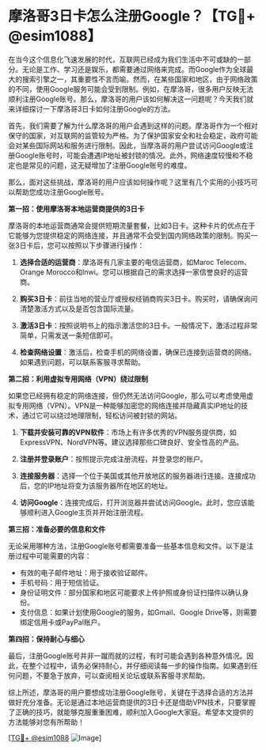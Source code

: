 # 摩洛哥3日卡怎么注册Google？【TG💪+ @esim1088】

在当今这个信息化飞速发展的时代，互联网已经成为我们生活中不可或缺的一部分。无论是工作、学习还是娱乐，都需要通过网络来完成。而Google作为全球最大的搜索引擎之一，其重要性不言而喻。然而，在某些国家和地区，由于网络政策的不同，使用Google服务可能会受到限制。例如，在摩洛哥，很多用户反映无法顺利注册Google账号。那么，摩洛哥的用户该如何解决这一问题呢？今天我们就来详细探讨一下摩洛哥3日卡如何注册Google的方法。

首先，我们需要了解为什么摩洛哥的用户会遇到这样的问题。摩洛哥作为一个相对保守的国家，对互联网的监管较为严格。为了保护国家安全和社会稳定，政府可能会对某些国际网站和服务进行限制。因此，当摩洛哥的用户尝试访问Google或注册Google账号时，可能会遭遇IP地址被封锁的情况。此外，网络速度较慢和不稳定也是常见的问题，这无疑增加了注册Google账号的难度。

那么，面对这些挑战，摩洛哥的用户应该如何操作呢？这里有几个实用的小技巧可以帮助您成功注册Google账号。

**第一招：使用摩洛哥本地运营商提供的3日卡**

摩洛哥的本地运营商通常会提供短期流量套餐，比如3日卡。这种卡片的优点在于它能够为您提供稳定的网络连接，并且通常不会受到国内网络政策的限制。购买一张3日卡后，您可以按照以下步骤进行操作：

1. **选择合适的运营商**：摩洛哥有几家主要的电信运营商，如Maroc Telecom、Orange Morocco和Inwi。您可以根据自己的需求选择一家信誉良好的运营商。
   
2. **购买3日卡**：前往当地的营业厅或授权经销商购买3日卡。购买时，请确保询问清楚激活方式以及是否包含国际流量。

3. **激活3日卡**：按照说明书上的指示激活您的3日卡。一般情况下，激活过程非常简单，只需发送一条短信即可。

4. **检查网络设置**：激活后，检查手机的网络设置，确保已连接到运营商的网络。如果遇到问题，可以联系客服寻求帮助。

**第二招：利用虚拟专用网络（VPN）绕过限制**

如果您已经拥有稳定的网络连接，但仍然无法访问Google，那么可以考虑使用虚拟专用网络（VPN）。VPN是一种能够加密您的网络连接并隐藏真实IP地址的技术，通过它可以绕过地理限制，轻松访问被封锁的网站。

1. **下载并安装可靠的VPN软件**：市场上有许多优秀的VPN服务提供商，如ExpressVPN、NordVPN等。建议选择那些口碑良好、安全性高的产品。

2. **注册并登录账户**：按照提示完成注册流程，并登录您的账户。

3. **连接服务器**：选择一个位于美国或其他开放地区的服务器进行连接。连接成功后，您的IP地址将变为该服务器所在地区的地址。

4. **访问Google**：连接完成后，打开浏览器并尝试访问Google。此时，您应该能够顺利进入Google主页并开始注册流程。

**第三招：准备必要的信息和文件**

无论采用哪种方法，注册Google账号都需要准备一些基本信息和文件。以下是注册过程中可能需要的内容：

- 有效的电子邮件地址：用于接收验证邮件。
- 手机号码：用于短信验证。
- 身份证明文件：部分国家和地区可能要求上传护照或身份证扫描件以确认身份。
- 支付信息：如果计划使用Google的服务，如Gmail、Google Drive等，则需要绑定信用卡或PayPal账户。

**第四招：保持耐心与细心**

最后，注册Google账号并非一蹴而就的过程，有时可能会遇到各种意外情况。因此，在整个过程中，请务必保持耐心，并仔细阅读每一步的操作指南。如果遇到任何问题，不要急于放弃，可以查阅相关论坛或联系客服寻求帮助。

综上所述，摩洛哥的用户要想成功注册Google账号，关键在于选择合适的方法并做好充分准备。无论是通过本地运营商提供的3日卡还是借助VPN技术，只要掌握了正确的技巧，就能够克服重重困难，顺利加入Google大家庭。希望本文提供的方法能够对您有所帮助！

[[TG💪+ @esim1088](https://t.me/s/esim1088) ![Image](https://i.postimg.cc/4NQfJmqS/Snipaste-2025-05-13-00-14-12.png)]
